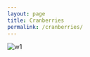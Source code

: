 ```yaml
---
layout: page
title: Cranberries
permalink: /cranberries/
---
```


![w1](http://www.allisonjonjak.com/img/20131010_142940.jpg)


